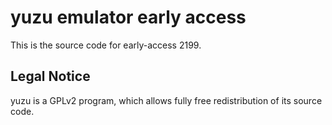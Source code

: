 yuzu emulator early access
=============

This is the source code for early-access 2199.

## Legal Notice

yuzu is a GPLv2 program, which allows fully free redistribution of its source code.